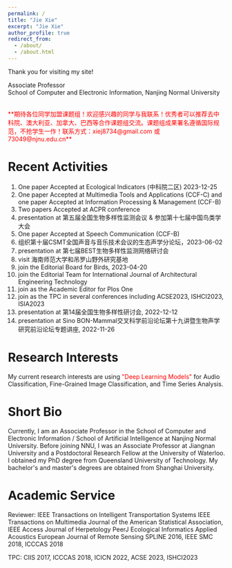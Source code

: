 ```yaml
---
permalink: /
title: "Jie Xie"
excerpt: "Jie Xie"
author_profile: true
redirect_from: 
  - /about/
  - /about.html
---
```


Thank you for visiting my site!

Associate Professor <br>
School of Computer and Electronic Information, Nanjing Normal University

<br/>
<span style="color:red">**期待各位同学加盟课题组！欢迎感兴趣的同学与我联系！优秀者可以推荐去中科院、澳大利亚、加拿大、巴西等合作课题组交流。课题组成果署名遵循国际规范，不抢学生一作！联系方式：xiej8734@gmail.com 或 73049@njnu.edu.cn**</span> 
<br/>


**Recent Activities**
======
1. One paper Accepted at Ecological Indicators (中科院二区) 2023-12-25
2. One paper Accepted at Multimedia Tools and Applications (CCF-C) and one paper Accepted at Information Processing & Management (CCF-B)
3. Two papers Accepted at ACPR conference
4. presentation at 第五届全国生物多样性监测会议 & 参加第十七届中国鸟类学大会
5. One paper Accepted at Speech Communication (CCF-B)
6. 组织第十届CSMT全国声音与音乐技术会议的生态声学分论坛，2023-06-02
7. presentation at 第七届BEST生物多样性监测网络研讨会
8. visit 海南师范大学和吊罗山野外研究基地
9. join the Editorial Board for Birds, 2023-04-20
10. join the Editorial Team for International Journal of Architectural Engineering Technology
11. join as the Academic Editor for Plos One
12. join as the TPC in several conferences including ACSE2023, ISHCI2023, ISIA2023
13. presentation at 第14届全国生物多样性研讨会, 2022-12-12
14. presentation at Sino BON-Mammal交叉科学前沿论坛第十九讲暨生物声学研究前沿论坛专题讲座, 2022-11-26


**Research Interests**
======
My current research interests are using <span style="color:red">"Deep Learning Models"</span> for Audio Classification, Fine-Grained Image Classification, and Time Series Analysis.

**Short Bio**
======
Currently, I am an Associate Professor in the School of Computer and Electronic Information / School of Artificial Intelligence at Nanjing Normal University. 
Before joining NNU, I was an Associate Professor at Jiangnan University and a Postdoctoral Research Fellow at the University of Waterloo. 
I obtained my PhD degree from Queensland University of Technology. 
My bachelor's and master's degrees are obtained from Shanghai University. 


**Academic Service**
======
Reviewer: 
IEEE Transactions on Intelligent Transportation Systems
IEEE Transactions on Multimedia
Journal of the American Statistical Association,
IEEE Access
Journal of Herpetology
PeerJ
Ecological Informatics
Applied Acoustics
European Journal of Remote Sensing
SPLINE 2016, IEEE SMC 2018, ICCCAS 2018

TPC: CIIS 2017, ICCCAS 2018, ICICN 2022, ACSE 2023, ISHCI2023






